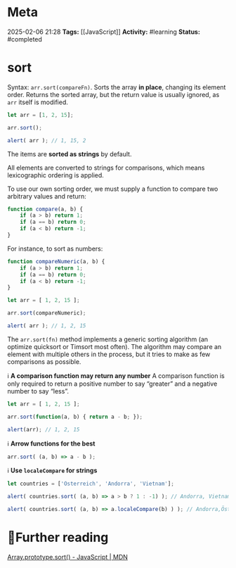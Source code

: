 # Meta
2025-02-06 21:28
**Tags:** [[JavaScript]]
**Activity:** #learning 
**Status:** #completed 

# sort
Syntax: `arr.sort(compareFn)`.
Sorts the array **in place**, changing its element order. Returns the sorted array, but the return value is usually ignored, as `arr` itself is modified.

```JavaScript title:example.js
let arr = [1, 2, 15];

arr.sort();

alert( arr ); // 1, 15, 2
```

The items are **sorted as strings** by default.

All elements are converted to strings for comparisons, which means lexicographic ordering is applied.

To use our own sorting order, we must supply a function to compare two arbitrary values and return:
```JavaScript title:example.js
function compare(a, b) {
	if (a > b) return 1;
	if (a == b) return 0;
	if (a < b) return -1;
}
```

For instance, to sort as numbers:
```JavaScript title:example.js
function compareNumeric(a, b) {
	if (a > b) return 1;
	if (a == b) return 0;
	if (a < b) return -1;
}

let arr = [ 1, 2, 15 ];

arr.sort(compareNumeric);

alert( arr ); // 1, 2, 15
```

The `arr.sort(fn)` method implements a generic sorting algorithm (an optimize quicksort or Timsort most often). The algorithm may compare an element with multiple others in the process, but it tries to make as few comparisons as possible.

ℹ️ **A comparison function may return any number**
A comparison function is only required to return a positive number to say “greater” and a negative number to say “less”.
```JavaScript title:example.js
let arr = [ 1, 2, 15 ];

arr.sort(function(a, b) { return a - b; });

alert(arr); // 1, 2, 15
```

ℹ️ **Arrow functions for the best**
```JavaScript title:example.js
arr.sort( (a, b) => a - b );
```

ℹ️ **Use `localeCompare` for strings**
```JavaScript title:example.js
let countries = ['Österreich', 'Andorra', 'Vietnam'];

alert( countries.sort( (a, b) => a > b ? 1 : -1) ); // Andorra, Vietnam, Österreich (wrong)

alert( countries.sort( (a, b) => a.localeCompare(b) ) ); // Andorra,Österreich,Vietnam (correct!)
```

# 📑Further reading
[Array.prototype.sort() - JavaScript | MDN](https://developer.mozilla.org/en-US/docs/Web/JavaScript/Reference/Global_Objects/Array/sort)
